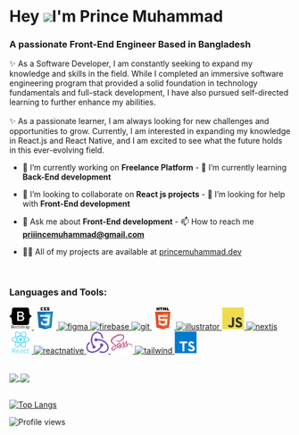 <h1 align="left">Hey <img src="https://raw.githubusercontent.com/MartinHeinz/MartinHeinz/master/wave.gif" width="30px">I'm Prince Muhammad</h1>
<h3 align="left">A passionate Front-End Engineer Based in Bangladesh</h3> 
<div align="left">
✨ As a Software Developer, I am constantly seeking to expand my knowledge and skills in the field. While I completed an immersive software engineering program that provided a solid foundation in technology fundamentals and full-stack development, I have also pursued self-directed learning to further enhance my abilities.
<br>
<br>
✨ As a passionate learner, I am always looking for new challenges and opportunities to grow. Currently, I am interested in expanding my knowledge in React.js and React Native, and I am excited to see what the future holds in this ever-evolving field.
</div>

- 🔭 I’m currently working on **Freelance Platform**       - 🌱 I’m currently learning **Back-End development**

- 👯 I’m looking to collaborate on **React js projects**   - 🤝 I’m looking for help with **Front-End development**

- 💬 Ask me about **Front-End development**                - 📫 How to reach me **priiincemuhammad@gmail.com**
 
 - 👨‍💻 All of my projects are available at [princemuhammad.dev](princemuhammad.dev)

<br> 
 
 
<h3 align="left">Languages and Tools:</h3>
<p align="left"> <a href="https://getbootstrap.com" target="_blank" rel="noreferrer"> <img src="https://raw.githubusercontent.com/devicons/devicon/master/icons/bootstrap/bootstrap-plain-wordmark.svg" alt="bootstrap" width="40" height="40"/> </a> <a href="https://www.w3schools.com/css/" target="_blank" rel="noreferrer"> <img src="https://raw.githubusercontent.com/devicons/devicon/master/icons/css3/css3-original-wordmark.svg" alt="css3" width="40" height="40"/> </a> <a href="https://www.figma.com/" target="_blank" rel="noreferrer"> <img src="https://www.vectorlogo.zone/logos/figma/figma-icon.svg" alt="figma" width="40" height="40"/> </a> <a href="https://firebase.google.com/" target="_blank" rel="noreferrer"> <img src="https://www.vectorlogo.zone/logos/firebase/firebase-icon.svg" alt="firebase" width="40" height="40"/> </a> <a href="https://git-scm.com/" target="_blank" rel="noreferrer"> <img src="https://www.vectorlogo.zone/logos/git-scm/git-scm-icon.svg" alt="git" width="40" height="40"/> </a> <a href="https://www.w3.org/html/" target="_blank" rel="noreferrer"> <img src="https://raw.githubusercontent.com/devicons/devicon/master/icons/html5/html5-original-wordmark.svg" alt="html5" width="40" height="40"/> </a> <a href="https://www.adobe.com/in/products/illustrator.html" target="_blank" rel="noreferrer"> <img src="https://www.vectorlogo.zone/logos/adobe_illustrator/adobe_illustrator-icon.svg" alt="illustrator" width="40" height="40"/> </a> <a href="https://developer.mozilla.org/en-US/docs/Web/JavaScript" target="_blank" rel="noreferrer"> <img src="https://raw.githubusercontent.com/devicons/devicon/master/icons/javascript/javascript-original.svg" alt="javascript" width="40" height="40"/> </a> <a href="https://nextjs.org/" target="_blank" rel="noreferrer"> <img src="https://cdn.worldvectorlogo.com/logos/nextjs-2.svg" alt="nextjs" width="40" height="40"/> </a> <a href="https://reactjs.org/" target="_blank" rel="noreferrer"> <img src="https://raw.githubusercontent.com/devicons/devicon/master/icons/react/react-original-wordmark.svg" alt="react" width="40" height="40"/> </a> <a href="https://reactnative.dev/" target="_blank" rel="noreferrer"> <img src="https://reactnative.dev/img/header_logo.svg" alt="reactnative" width="40" height="40"/> </a> <a href="https://redux.js.org" target="_blank" rel="noreferrer"> <img src="https://raw.githubusercontent.com/devicons/devicon/master/icons/redux/redux-original.svg" alt="redux" width="40" height="40"/> </a> <a href="https://sass-lang.com" target="_blank" rel="noreferrer"> <img src="https://raw.githubusercontent.com/devicons/devicon/master/icons/sass/sass-original.svg" alt="sass" width="40" height="40"/> </a> <a href="https://tailwindcss.com/" target="_blank" rel="noreferrer"> <img src="https://www.vectorlogo.zone/logos/tailwindcss/tailwindcss-icon.svg" alt="tailwind" width="40" height="40"/> </a> <a href="https://www.typescriptlang.org/" target="_blank" rel="noreferrer"> <img src="https://raw.githubusercontent.com/devicons/devicon/master/icons/typescript/typescript-original.svg" alt="typescript" width="40" height="40"/> </a> </p>

<br>
 
<a href="https://github-readme-stats.vercel.app/api?username=priiincemuhammad&show_icons=true&count_private=true">
  <img align="center" src="https://github-readme-stats.vercel.app/api?username=priiincemuhammad&show_icons=true&count_private=true" width=400/>
</a>
</div>
<a href="https://streak-stats.demolab.com?user=priiincemuhammad">
  <img align="center" src="https://streak-stats.demolab.com?user=priiincemuhammad" width=420/>
</a>
<br>
<br>
 
 [![Top Langs](https://github-readme-stats.vercel.app/api/top-langs/?username=priiincemuhammad&layout=compact)](https://github.com/priiincemuhammad/github-readme-stats) 
 
![Profile views](https://gpvc.arturio.dev/priiincemuhammad)  




